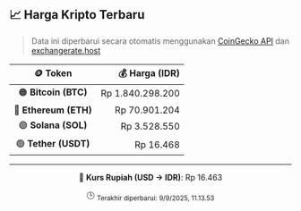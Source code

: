 

<!-- HARGA_KRIPTO -->
## 📈 Harga Kripto Terbaru

> Data ini diperbarui secara otomatis menggunakan [CoinGecko API](https://www.coingecko.com/) dan [exchangerate.host](https://exchangerate.host/)

<div align="center">

| 🪙 Token | 💰 Harga (IDR) |
|:------:|---------------:|
| 🟠 **Bitcoin (BTC)**   | Rp 1.840.298.200 |
| 🔵 **Ethereum (ETH)**  | Rp 70.901.204 |
| 🟣 **Solana (SOL)**    | Rp 3.528.550 |
| 🟢 **Tether (USDT)**   | Rp 16.468 |

---

💱 **Kurs Rupiah (USD → IDR)**: Rp 16.463

🕒 <sub>Terakhir diperbarui: 9/9/2025, 11.13.53</sub>

</div>
<!-- /HARGA_KRIPTO -->